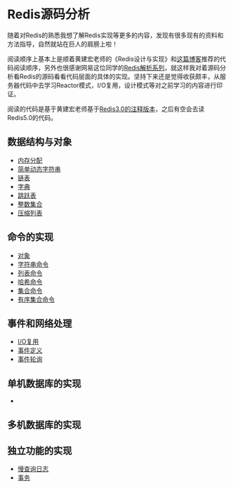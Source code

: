 # Redis源码分析
随着对Redis的熟悉我想了解Redis实现等更多的内容，发现有很多现有的资料和方法指导，自然就站在巨人的肩膀上啦！

阅读顺序上基本上是顺着黄建宏老师的《Redis设计与实现》和[这篇博客](http://blog.huangz.me/diary/2014/how-to-read-redis-source-code.html)推荐的代码阅读顺序，另外也很感谢网易这位同学的[Redis解析系列](https://zcheng.ren/tags/Redis/page/2/)，就这样我对着源码分析看Redis的源码看看代码层面的具体的实现。坚持下来还是觉得收获颇丰，从服务器代码中去学习Reactor模式，I/O复用，设计模式等对之前学习的内容进行印证。

阅读的代码是基于黄建宏老师基于[Redis3.0的注释版本](https://github.com/huangz1990/redis-3.0-annotated)，之后有空会去读Redis5.0的代码。

## 数据结构与对象
* [内存分配](DataStructure/zmalloc.md)
* [简单动态字符串](DataStructure/sds.md)
* [链表](DataStructure/adlist.md)
* [字典](DataStructure/dict.md)
* [跳跃表](DataStructure/skiplist.md)
* [整数集合](DataStructure/intset.md)
* [压缩列表](DataStructure/zipset.md)
## 命令的实现
* [对象](DataStructure/robj.md)
* [字符串命令](Command/string.md)
* [列表命令](Command/list.md)
* [哈希命令](Command/hash.md)
* [集合命令](Command/set.md)
* [有序集合命令](Command/zset.md)
## 事件和网络处理
* [I/O复用](AE/io.md)
* [事件定义](AE/ae.md)
* [事件轮询](AE/eventLoop.md)
## 单机数据库的实现
* [](DB/db.md)

## 多机数据库的实现

## 独立功能的实现
* [慢查询日志](StandAlone/slowlog.md)
* [事务](StandAlone/Transaction.md)
